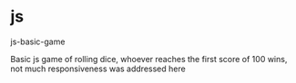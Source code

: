 # js
js-basic-game

Basic js game of rolling dice, whoever reaches the first score of 100 wins, not much responsiveness was addressed here

